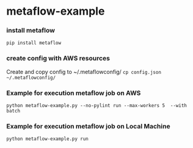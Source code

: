 # metaflow-example

### install metaflow
`pip install metaflow`

### create config with AWS resources
Create and copy config to ~/.metaflowconfig/
`cp config.json ~/.metaflowconfig/`

### Example for execution metaflow job on AWS 

`python metaflow-example.py --no-pylint run --max-workers 5  --with batch`

### Example for execution metaflow job on Local Machine

`python metaflow-example.py run`
